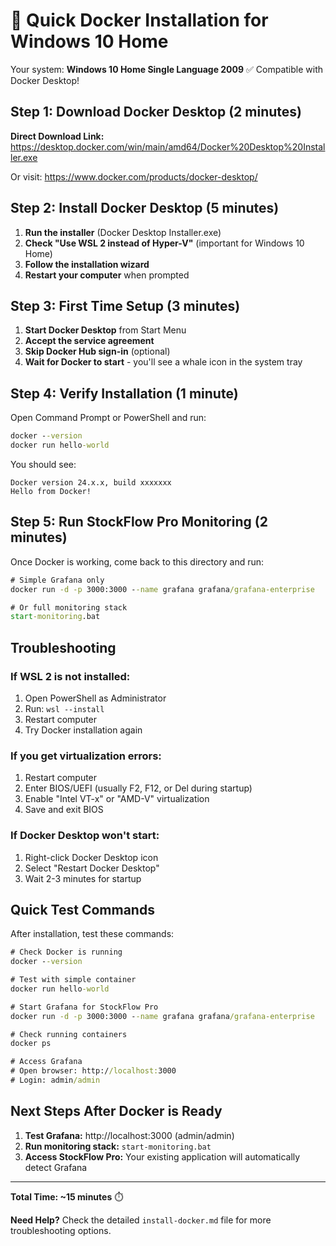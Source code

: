 # 🚀 Quick Docker Installation for Windows 10 Home

Your system: **Windows 10 Home Single Language 2009** ✅ Compatible with Docker Desktop!

## Step 1: Download Docker Desktop (2 minutes)

**Direct Download Link:**
https://desktop.docker.com/win/main/amd64/Docker%20Desktop%20Installer.exe

Or visit: https://www.docker.com/products/docker-desktop/

## Step 2: Install Docker Desktop (5 minutes)

1. **Run the installer** (Docker Desktop Installer.exe)
2. **Check "Use WSL 2 instead of Hyper-V"** (important for Windows 10 Home)
3. **Follow the installation wizard**
4. **Restart your computer** when prompted

## Step 3: First Time Setup (3 minutes)

1. **Start Docker Desktop** from Start Menu
2. **Accept the service agreement**
3. **Skip Docker Hub sign-in** (optional)
4. **Wait for Docker to start** - you'll see a whale icon in the system tray

## Step 4: Verify Installation (1 minute)

Open Command Prompt or PowerShell and run:
```cmd
docker --version
docker run hello-world
```

You should see:
```
Docker version 24.x.x, build xxxxxxx
Hello from Docker!
```

## Step 5: Run StockFlow Pro Monitoring (2 minutes)

Once Docker is working, come back to this directory and run:

```cmd
# Simple Grafana only
docker run -d -p 3000:3000 --name grafana grafana/grafana-enterprise

# Or full monitoring stack
start-monitoring.bat
```

## Troubleshooting

### If WSL 2 is not installed:
1. Open PowerShell as Administrator
2. Run: `wsl --install`
3. Restart computer
4. Try Docker installation again

### If you get virtualization errors:
1. Restart computer
2. Enter BIOS/UEFI (usually F2, F12, or Del during startup)
3. Enable "Intel VT-x" or "AMD-V" virtualization
4. Save and exit BIOS

### If Docker Desktop won't start:
1. Right-click Docker Desktop icon
2. Select "Restart Docker Desktop"
3. Wait 2-3 minutes for startup

## Quick Test Commands

After installation, test these commands:
```cmd
# Check Docker is running
docker --version

# Test with simple container
docker run hello-world

# Start Grafana for StockFlow Pro
docker run -d -p 3000:3000 --name grafana grafana/grafana-enterprise

# Check running containers
docker ps

# Access Grafana
# Open browser: http://localhost:3000
# Login: admin/admin
```

## Next Steps After Docker is Ready

1. **Test Grafana:** http://localhost:3000 (admin/admin)
2. **Run monitoring stack:** `start-monitoring.bat`
3. **Access StockFlow Pro:** Your existing application will automatically detect Grafana

---

**Total Time: ~15 minutes** ⏱️

**Need Help?** Check the detailed `install-docker.md` file for more troubleshooting options.
